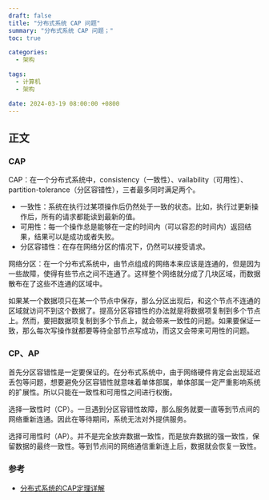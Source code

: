 ```yaml
---
draft: false
title: "分布式系统 CAP 问题"
summary: "分布式系统 CAP 问题；"
toc: true

categories:
  - 架构

tags:
  - 计算机
  - 架构

date: 2024-03-19 08:00:00 +0800
---
```


## 正文

### CAP

CAP：在一个分布式系统中，consistency（一致性）、vailability（可用性）、partition-tolerance（分区容错性），三者最多同时满足两个。

- 一致性：系统在执行过某项操作后仍然处于一致的状态。比如，执行过更新操作后，所有的请求都能读到最新的值。
- 可用性：每一个操作总是能够在一定的时间内（可以容忍的时间内）返回结果，结果可以是成功或者失败。
- 分区容错性：在存在网络分区的情况下，仍然可以接受请求。

网络分区：在一个分布式系统中，由节点组成的网络本来应该是连通的，但是因为一些故障，使得有些节点之间不连通了。这样整个网络就分成了几块区域，而数据散布在了这些不连通的区域中。

如果某一个数据项只在某一个节点中保存，那么分区出现后，和这个节点不连通的区域就访问不到这个数据了。提高分区容错性的办法就是将数据项复制到多个节点上。然而，要把数据项复制到多个节点上，就会带来一致性的问题。如果要保证一致，那么每次写操作就都要等待全部节点写成功，而这又会带来可用性的问题。

### CP、AP

首先分区容错性是一定要保证的。在分布式系统中，由于网络硬件肯定会出现延迟丢包等问题，想要避免分区容错性就意味着单体部属，单体部属一定严重影响系统的扩展性。所以只能在一致性和可用性之间进行权衡。

选择一致性时（CP）。一旦遇到分区容错性故障，那么服务就要一直等到节点间的网络重新连通。因此在等待期间，系统无法对外提供服务。

选择可用性时（AP）。并不是完全放弃数据一致性，而是放弃数据的强一致性，保留数据的最终一致性。等到节点间的网络通信重新连上后，数据就会恢复一致性。

### 参考

- [分布式系统的CAP定理详解](https://zhuanlan.zhihu.com/p/335617791)